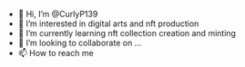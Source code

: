 - 👋 Hi, I’m @CurlyP139
- 👀 I’m interested in digital arts and nft production
- 🌱 I’m currently learning nft collection creation and minting
- 💞️ I’m looking to collaborate on ...
- 📫 How to reach me 

<!---
CurlyP139/CurlyP139 is a ✨ special ✨ repository because its `README.md` (this file) appears on your GitHub profile.
You can click the Preview link to take a look at your changes.
--->
